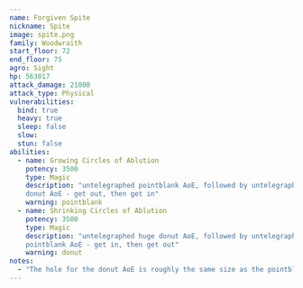 ```yaml
---
name: Forgiven Spite
nickname: Spite
image: spite.png
family: Woodwraith
start_floor: 72
end_floor: 75
agro: Sight
hp: 563017
attack_damage: 21000
attack_type: Physical
vulnerabilities:
  bind: true
  heavy: true
  sleep: false
  slow: 
  stun: false
abilities:
  - name: Growing Circles of Ablution
    potency: 3500
    type: Magic
    description: "untelegraphed pointblank AoE, followed by untelegraphed huge
    donut AoE - get out, then get in"
    warning: pointblank
  - name: Shrinking Circles of Ablution
    potency: 3500
    type: Magic
    description: "untelegraphed huge donut AoE, followed by untelegraphed
    pointblank AoE - get in, then get out"
    warning: donut
notes:
  - "The hole for the donut AoE is roughly the same size as the pointblank AoE"
---
```

